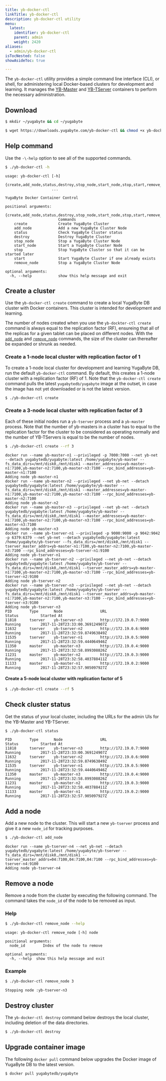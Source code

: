 ```yaml
---
title: yb-docker-ctl
linkTitle: yb-docker-ctl
description: yb-docker-ctl utility
menu:
  latest:
    identifier: yb-docker-ctl
    parent: admin
    weight: 2420
aliases:
  - admin/yb-docker-ctl
isTocNested: false
showAsideToc: true

---
```


The `yb-docker-ctl` utility provides a simple command line interface (CLI), or shell, for administering local Docker-based clusters for development and learning. It manages the [YB-Master](../yb-master/) and [YB-TServer](../yb-tserver/) containers to perform the necessary administration.

## Download

```sh
$ mkdir ~/yugabyte && cd ~/yugabyte
```

```sh
$ wget https://downloads.yugabyte.com/yb-docker-ctl && chmod +x yb-docker-ctl
```

## Help command

Use the `-\-help` option to see all of the supported commands.

```sh
$ ./yb-docker-ctl -h
```

```
usage: yb-docker-ctl [-h]
                     {create,add_node,status,destroy,stop_node,start_node,stop,start,remove_node}
                     ...

YugaByte Docker Container Control

positional arguments:
  {create,add_node,status,destroy,stop_node,start_node,stop,start,remove_node}
                        Commands
    create              Create YugaByte Cluster
    add_node            Add a new YugaByte Cluster Node
    status              Check YugaByte Cluster status
    destroy             Destroy YugaByte Cluster
    stop_node           Stop a YugaByte Cluster Node
    start_node          Start a YugaByte Cluster Node
    stop                Stop YugaByte Cluster so that it can be started later
    start               Start YugaByte Cluster if one already exists
    remove_node         Stop a YugaByte Cluster Node

optional arguments:
  -h, --help            show this help message and exit
```

## Create a cluster

Use the `yb-docker-ctl create` command to create a local YugaByte DB cluster with Docker containers. This cluster is intended for development and learning.

The number of nodes created when you use the `yb-dockter-ctl create` command is always equal to the replication factor (RF), ensureing that all of the replicas for a given tablet can be placed on different nodes. With the [`add_node`](#add-a-node) and [`remove_node`](#remove-a-node) commands, the size of the cluster can thereafter be expanded or shrunk as needed.

### Create a 1-node local cluster with replication factor of 1

To create a 1-node local cluster for development and learning YugaByte DB, run the default `yb-docker-ctl` command. By default, this creates a 1-node cluster with a replication factor (RF) of 1. Note that the `yb-docker-ctl create` command pulls the latest `yugabytedb/yugabyte` image at the outset, in case the image has not yet downloaded or is not the latest version.

```sh
$ ./yb-docker-ctl create
```

### Create a 3-node local cluster with replication factor of 3

Each of these initial nodes run a `yb-tserver` process and a `yb-master` process. Note that the number of yb-masters in a cluster has to equal to the replication factor for the cluster to be considered as operating normally and the number of YB-TServers is equal to be the number of nodes.

```sh
$ ./yb-docker-ctl create --rf 3
```

```
docker run --name yb-master-n1 --privileged -p 7000:7000 --net yb-net --detach yugabytedb/yugabyte:latest /home/yugabyte/yb-master --fs_data_dirs=/mnt/disk0,/mnt/disk1 --master_addresses=yb-master-n1:7100,yb-master-n2:7100,yb-master-n3:7100 --rpc_bind_addresses=yb-master-n1:7100
Adding node yb-master-n1
docker run --name yb-master-n2 --privileged --net yb-net --detach yugabytedb/yugabyte:latest /home/yugabyte/yb-master --fs_data_dirs=/mnt/disk0,/mnt/disk1 --master_addresses=yb-master-n1:7100,yb-master-n2:7100,yb-master-n3:7100 --rpc_bind_addresses=yb-master-n2:7100
Adding node yb-master-n2
docker run --name yb-master-n3 --privileged --net yb-net --detach yugabytedb/yugabyte:latest /home/yugabyte/yb-master --fs_data_dirs=/mnt/disk0,/mnt/disk1 --master_addresses=yb-master-n1:7100,yb-master-n2:7100,yb-master-n3:7100 --rpc_bind_addresses=yb-master-n3:7100
Adding node yb-master-n3
docker run --name yb-tserver-n1 --privileged -p 9000:9000 -p 9042:9042 -p 6379:6379 --net yb-net --detach yugabytedb/yugabyte:latest /home/yugabyte/yb-tserver --fs_data_dirs=/mnt/disk0,/mnt/disk1 --tserver_master_addrs=yb-master-n1:7100,yb-master-n2:7100,yb-master-n3:7100 --rpc_bind_addresses=yb-tserver-n1:9100
Adding node yb-tserver-n1
docker run --name yb-tserver-n2 --privileged --net yb-net --detach yugabytedb/yugabyte:latest /home/yugabyte/yb-tserver --fs_data_dirs=/mnt/disk0,/mnt/disk1 --tserver_master_addrs=yb-master-n1:7100,yb-master-n2:7100,yb-master-n3:7100 --rpc_bind_addresses=yb-tserver-n2:9100
Adding node yb-tserver-n2
docker run --name yb-tserver-n3 --privileged --net yb-net --detach yugabytedb/yugabyte:latest /home/yugabyte/yb-tserver --fs_data_dirs=/mnt/disk0,/mnt/disk1 --tserver_master_addrs=yb-master-n1:7100,yb-master-n2:7100,yb-master-n3:7100 --rpc_bind_addresses=yb-tserver-n3:9100
Adding node yb-tserver-n3
PID        Type       Node                 URL                       Status          Started At
11818      tserver    yb-tserver-n3        http://172.19.0.7:9000    Running         2017-11-28T23:33:00.369124907Z
11632      tserver    yb-tserver-n2        http://172.19.0.6:9000    Running         2017-11-28T23:32:59.874963849Z
11535      tserver    yb-tserver-n1        http://172.19.0.5:9000    Running         2017-11-28T23:32:59.444064946Z
11350      master     yb-master-n3         http://172.19.0.4:9000    Running         2017-11-28T23:32:58.899308826Z
11231      master     yb-master-n2         http://172.19.0.3:9000    Running         2017-11-28T23:32:58.403788411Z
11133      master     yb-master-n1         http://172.19.0.2:9000    Running         2017-11-28T23:32:57.905097927Z
```

#### Create a 5-node local cluster with replication factor of 5

```sh
$ ./yb-docker-ctl create --rf 5
```

## Check cluster status

Get the status of your local cluster, including the URLs for the admin UIs for the YB-Master and YB-TServer.

```sh
$ ./yb-docker-ctl status
```

```
PID        Type       Node                 URL                       Status          Started At
11818      tserver    yb-tserver-n3        http://172.19.0.7:9000    Running         2017-11-28T23:33:00.369124907Z
11632      tserver    yb-tserver-n2        http://172.19.0.6:9000    Running         2017-11-28T23:32:59.874963849Z
11535      tserver    yb-tserver-n1        http://172.19.0.5:9000    Running         2017-11-28T23:32:59.444064946Z
11350      master     yb-master-n3         http://172.19.0.4:9000    Running         2017-11-28T23:32:58.899308826Z
11231      master     yb-master-n2         http://172.19.0.3:9000    Running         2017-11-28T23:32:58.403788411Z
11133      master     yb-master-n1         http://172.19.0.2:9000    Running         2017-11-28T23:32:57.905097927Z
```

## Add a node

Add a new node to the cluster. This will start a new `yb-tserver` process and give it a new `node_id` for tracking purposes.

```sh
$ ./yb-docker-ctl add_node
```

```
docker run --name yb-tserver-n4 --net yb-net --detach yugabytedb/yugabyte:latest /home/yugabyte/yb-tserver --fs_data_dirs=/mnt/disk0,/mnt/disk1 --tserver_master_addrs=04:7100,04:7100,04:7100 --rpc_bind_addresses=yb-tserver-n4:9100
Adding node yb-tserver-n4
```

## Remove a node

Remove a node from the cluster by executing the following command. The command takes the `node_id` of the node to be removed as input.

### Help

```sh
$ ./yb-docker-ctl remove_node --help
```

```
usage: yb-docker-ctl remove_node [-h] node

positional arguments:
  node_id        Index of the node to remove

optional arguments:
  -h, --help  show this help message and exit
```

### Example

```sh
$ ./yb-docker-ctl remove_node 3
```

```
Stopping node :yb-tserver-n3
```

## Destroy cluster

The `yb-docker-ctl destroy` command below destroys the local cluster, including deletion of the data directories.

```sh
$ ./yb-docker-ctl destroy

```

## Upgrade container image

The following `docker pull` command below upgrades the Docker image of YugaByte DB to the latest version.

```sh
$ docker pull yugabytedb/yugabyte
```
